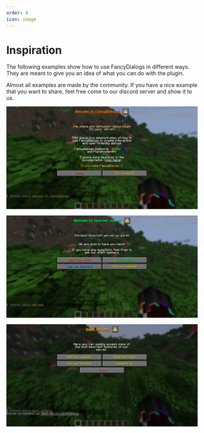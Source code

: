 ```yaml
---
order: 8
icon: image
---
```


# Inspiration

The following examples show how to use FancyDialogs in different ways. They are meant to give you an idea of what you can do with the plugin.

Almost all examples are made by the community. If you have a nice example that you want to share, feel free come to our discord server and show it to us.

![Provided by oliver](../static/fancydialogs/examples/oliver-welcome_to_fd.png)

![Provided by oliver](../static/fancydialogs/examples/oliver-welcome.png)

![Provided by oliver](../static/fancydialogs/examples/oliver-quick_actions.png)
